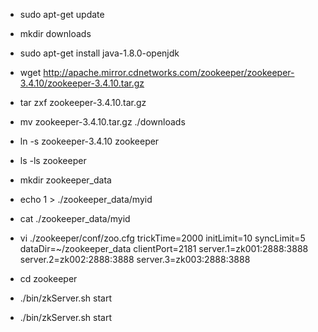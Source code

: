 - sudo apt-get update 
- mkdir downloads

- sudo apt-get install java-1.8.0-openjdk
- wget http://apache.mirror.cdnetworks.com/zookeeper/zookeeper-3.4.10/zookeeper-3.4.10.tar.gz
- tar zxf zookeeper-3.4.10.tar.gz
- mv zookeeper-3.4.10.tar.gz ./downloads
- ln -s zookeeper-3.4.10 zookeeper
- ls -ls zookeeper

- mkdir zookeeper_data
- echo 1 > ./zookeeper_data/myid
- cat ./zookeeper_data/myid

- vi ./zookeeper/conf/zoo.cfg
trickTime=2000
initLimit=10
syncLimit=5
dataDir=~/zookeeper_data
clientPort=2181
server.1=zk001:2888:3888
server.2=zk002:2888:3888
server.3=zk003:2888:3888

- cd zookeeper
- ./bin/zkServer.sh start
- ./bin/zkServer.sh start

